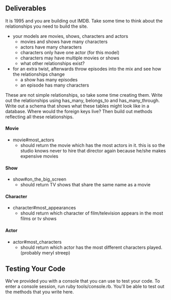 ## Deliverables
It is 1995 and you are building out IMDB. Take some time to think about the relationships you need to build the site.
- your models are movies, shows, characters and actors
  - movies and shows have many characters
  - actors have many characters
  - characters only have one actor (for this model)
  - characters may have multiple movies or shows
  - what other relationships exist?
- for an extra twist, afterwards throw episodes into the mix and see how the relationships change
  - a show has many episodes
  - an episode has many characters

These are not simple relationships, so take some time creating them.
Write out the relationships using has_many, belongs_to and has_many_through. Write out a schema that shows what these tables might look like in a database. Where would the foreign keys live? Then build out methods reflecting all these relationships.

#### Movie
- movie#most_actors
  - should return the movie which has the most actors in it. this is so the studio knows never to hire that director again because he/she makes expensive movies

#### Show
- show#on_the_big_screen
  - should return TV shows that share the same name as a movie

#### Character
- character#most_appearances
  - should return which character of film/television appears in the most films or tv shows

#### Actor
- actor#most_characters
  - should return which actor has the most different characters played. (probably meryl streep)

## Testing Your Code

We've provided you with a console that you can use to test your code. To enter a console session, run ruby tools/console.rb. You'll be able to test out the methods that you write here.
